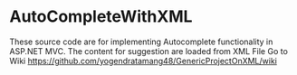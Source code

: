 # AutoCompleteWithXML

These source code are for implementing Autocomplete functionality in ASP.NET MVC. The content for suggestion are loaded from XML File
Go to Wiki https://github.com/yogendratamang48/GenericProjectOnXML/wiki

